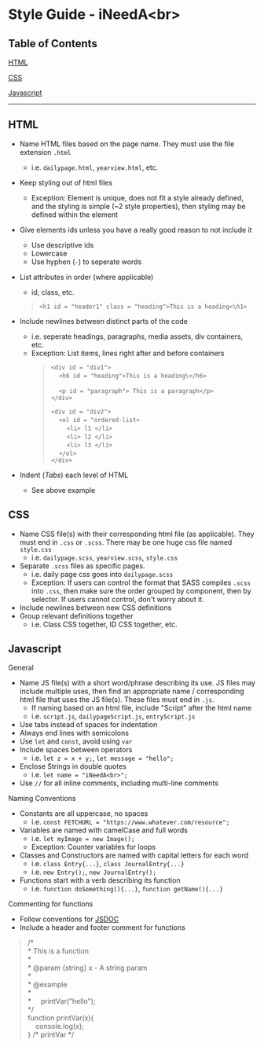 # Style Guide - iNeedA\<br>


## Table of Contents
[HTML](#html)

[CSS](#css)

[Javascript](#css)

<hr>

## HTML
- Name HTML files based on the page name. They must use the file extension `.html`
  - i.e. `dailypage.html`, `yearview.html`, etc.
- Keep styling out of html files
  - Exception: Element is unique, does not fit a style already defined, and the styling is simple (~2 style properties), then styling may be defined within the element
- Give elements ids unless you have a really good reason to not include it
  - Use descriptive ids
  - Lowercase
  - Use hyphen (`-`) to seperate words
- List attributes in order (where applicable)
  - id, class, etc.
  
  >`<h1 id = "header1" class = "heading">This is a heading<\h1>`
- Include newlines between distinct parts of the code
  - i.e. seperate headings, paragraphs, media assets, div containers, etc.
  - Exception: List items, lines right after and before containers
    >`<div id = "div1">` \
    >&nbsp;&nbsp;&nbsp;&nbsp;`<h6 id = "heading">This is a heading\</h6>`
    >
    >&nbsp;&nbsp;&nbsp;&nbsp;`<p id = "paragraph"> This is a paragraph</p>`\
    >`</div>`
    >
    >`<div id = "div2">` \
    >&nbsp;&nbsp;&nbsp;&nbsp;`<ol id = "ordered-list>` \
    >&nbsp;&nbsp;&nbsp;&nbsp;&nbsp;&nbsp;&nbsp;&nbsp;`<li> l1 </li>` \
    >&nbsp;&nbsp;&nbsp;&nbsp;&nbsp;&nbsp;&nbsp;&nbsp;`<li> l2 </li>` \
    >&nbsp;&nbsp;&nbsp;&nbsp;&nbsp;&nbsp;&nbsp;&nbsp;`<li> l3 </li>` \
    >&nbsp;&nbsp;&nbsp;&nbsp;`</ol>` \
    >`</div>`
- Indent (*Tabs*) each level of HTML
  - See above example

## CSS
- Name CSS file(s) with their corresponding html file (as applicable). They must end in `.css` or `.scss`. There may be one huge css file named `style.css`
  - i.e. `dailypage.scss`, `yearview.scss`, `style.css`
- Separate `.scss` files as specific pages. 
  - i.e. daily page css goes into `dailypage.scss`
  - Exception: If users can control the format that SASS compiles `.scss` into `.css`, then make sure the order grouped by component, then by selector. If users cannot control, don't worry about it.
- Include newlines between new CSS definitions
- Group relevant definitions together
  - i.e. Class CSS together, ID CSS together, etc.

## Javascript
General
- Name JS file(s) with a short word/phrase describing its use. JS files may include multiple uses, then find an appropriate name / corresponding html file that uses the JS file(s). These files must end in `.js`.
  - If naming based on an html file, include "Script" after the html name
  - i.e. `script.js`, `dailypageScript.js`, `entryScript.js` 
- Use tabs instead of spaces for indentation
- Always end lines with semicolons
- Use `let` and `const`, avoid using `var`
- Include spaces between operators
  - i.e. `let z = x + y;`, `let message = "hello";`
- Enclose Strings in double quotes
  - i.e. `let name = "iNeedA<br>";`
- Use `//` for all inline comments, including multi-line comments

Naming Conventions
- Constants are all uppercase, no spaces
  - i.e. `const FETCHURL = "https://www.whatever.com/resource";`
- Variables are named with camelCase and full words
  - i.e. `let myImage = new Image();`
  - Exception: Counter variables for loops
- Classes and Constructors are named with capital letters for each word
  - i.e. `class Entry{...}`, `class JournalEntry{...}`
  - i.e. `new Entry();`, `new JournalEntry();`
- Functions start with a verb describing its function
  - i.e. `function doSomething(){...}`, `function getName(){...}`

Commenting for functions
- Follow conventions for [JSDOC](https://devhints.io/jsdoc)
- Include a header and footer comment for functions
> /* \
> \* This is a function \
> \* \
> \* @param {string} x - A string param \
> \* \
> \* @example \
> \* \
> \* &nbsp;&nbsp;&nbsp;&nbsp;printVar("hello");\
> \*/ \
> function printVar(x){ \
> &nbsp;&nbsp;&nbsp;&nbsp;console.log(x); \
> } /* printVar */
